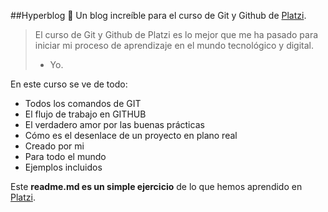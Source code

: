 ##Hyperblog 💚
Un blog increíble para el curso de Git y Github de [Platzi](https://platzi.com/new-home/ "Platzi").
> El curso de Git y Github de Platzi es lo mejor que me ha pasado para iniciar mi proceso de aprendizaje en el mundo tecnológico y digital.
> - Yo.

En este curso se ve de todo:
* Todos los comandos de GIT
* El flujo de trabajo en GITHUB
* El verdadero amor por las buenas prácticas
* Cómo es el desenlace de un proyecto en plano real
* Creado por mi
* Para todo el mundo
* Ejemplos incluidos

Este **readme.md es un simple ejercicio** de lo que hemos aprendido en [Platzi](https://platzi.com/new-home/ "Platzi").
